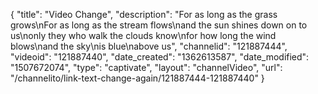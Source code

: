 {
    "title": "Video Change",
    "description": "For as long as the grass grows\nFor as long as the stream flows\nand the sun shines down on to us\nonly they who walk the clouds know\nfor how long the wind blows\nand the sky\nis blue\nabove us",
    "channelid": "121887444",
    "videoid": "121887440",
    "date_created": "1362613587",
    "date_modified": "1507672074",
    "type": "captivate",
    "layout": "channelVideo",
    "url": "\/channelito\/link-text-change-again\/121887444-121887440"
}